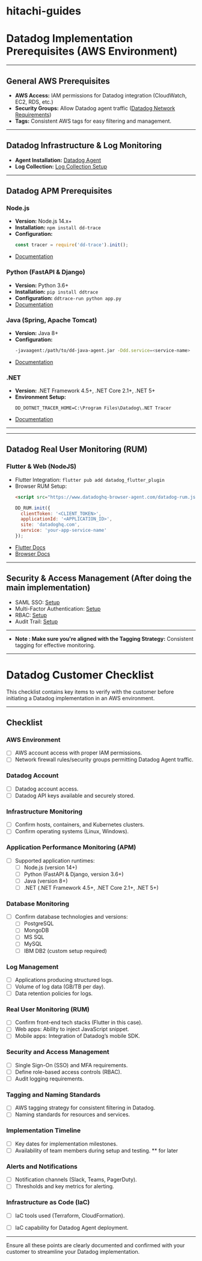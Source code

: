# hitachi-guides

# Datadog Implementation Prerequisites (AWS Environment)


---

## General AWS Prerequisites
- **AWS Access:** IAM permissions for Datadog integration (CloudWatch, EC2, RDS, etc.)
- **Security Groups:** Allow Datadog agent traffic ([Datadog Network Requirements](https://docs.datadoghq.com/agent/network/))
- **Tags:** Consistent AWS tags for easy filtering and management.

---

## Datadog Infrastructure & Log Monitoring
- **Agent Installation:** [Datadog Agent](https://docs.datadoghq.com/agent/)
- **Log Collection:** [Log Collection Setup](https://docs.datadoghq.com/logs/log_collection/)

---

##  Datadog APM Prerequisites

### Node.js
- **Version:** Node.js 14.x+
- **Installation:** `npm install dd-trace`
- **Configuration:**
  ```javascript
  const tracer = require('dd-trace').init();
  ```
- [Documentation](https://docs.datadoghq.com/tracing/setup_overview/setup/nodejs/)

### Python (FastAPI & Django)
- **Version:** Python 3.6+
- **Installation:** `pip install ddtrace`
- **Configuration:** `ddtrace-run python app.py`
- [Documentation](https://docs.datadoghq.com/tracing/setup_overview/setup/python/)

### Java (Spring, Apache Tomcat)
- **Version:** Java 8+
- **Configuration:**
  ```bash
  -javaagent:/path/to/dd-java-agent.jar -Ddd.service=<service-name>
  ```
- [Documentation](https://docs.datadoghq.com/tracing/setup_overview/setup/java/)

### .NET
- **Version:** .NET Framework 4.5+, .NET Core 2.1+, .NET 5+
- **Environment Setup:**
  ```
  DD_DOTNET_TRACER_HOME=C:\Program Files\Datadog\.NET Tracer
  ```
- [Documentation](https://docs.datadoghq.com/tracing/setup_overview/setup/dotnet/)

---


---

##  Datadog Real User Monitoring (RUM)

### Flutter & Web (NodeJS)
- Flutter Integration: `flutter pub add datadog_flutter_plugin`
- Browser RUM Setup:
  ```html
  <script src="https://www.datadoghq-browser-agent.com/datadog-rum.js"></script>
  ```
  ```javascript
  DD_RUM.init({
    clientToken: '<CLIENT_TOKEN>',
    applicationId: '<APPLICATION_ID>',
    site: 'datadoghq.com',
    service: 'your-app-service-name'
  });
  ```
- [Flutter Docs](https://docs.datadoghq.com/real_user_monitoring/flutter/)
- [Browser Docs](https://docs.datadoghq.com/real_user_monitoring/browser/)

---

##  Security & Access Management (After doing the main implementation)
- SAML SSO: [Setup](https://docs.datadoghq.com/account_management/saml/)
- Multi-Factor Authentication: [Setup](https://docs.datadoghq.com/account_management/mfa/)
- RBAC: [Setup](https://docs.datadoghq.com/account_management/rbac/)
- Audit Trail: [Setup](https://docs.datadoghq.com/monitors/audit_trail/)

---

- **Note : Make sure you're aligned with the Tagging Strategy:** Consistent tagging for effective monitoring.

---

# Datadog Customer Checklist

This checklist contains key items to verify with the customer before initiating a Datadog implementation in an AWS environment.

---

##  Checklist

###  AWS Environment
- [ ] AWS account access with proper IAM permissions.
- [ ] Network firewall rules/security groups permitting Datadog Agent traffic.

### Datadog Account
- [ ] Datadog account access.
- [ ] Datadog API keys available and securely stored.

### Infrastructure Monitoring
- [ ] Confirm hosts, containers, and Kubernetes clusters.
- [ ] Confirm operating systems (Linux, Windows).

###  Application Performance Monitoring (APM)
- [ ] Supported application runtimes:
  - [ ] Node.js (version 14+)
  - [ ] Python (FastAPI & Django, version 3.6+)
  - [ ] Java (version 8+)
  - [ ] .NET (.NET Framework 4.5+, .NET Core 2.1+, .NET 5+)

###  Database Monitoring
- [ ] Confirm database technologies and versions:
  - [ ] PostgreSQL
  - [ ] MongoDB
  - [ ] MS SQL
  - [ ] MySQL
  - [ ] IBM DB2 (custom setup required)

### Log Management
- [ ] Applications producing structured logs.
- [ ] Volume of log data (GB/TB per day).
- [ ] Data retention policies for logs.

###  Real User Monitoring (RUM)
- [ ] Confirm front-end tech stacks (Flutter in this case).
- [ ] Web apps: Ability to inject JavaScript snippet.
- [ ] Mobile apps: Integration of Datadog’s mobile SDK.

###  Security and Access Management
- [ ] Single Sign-On (SSO) and MFA requirements.
- [ ] Define role-based access controls (RBAC).
- [ ] Audit logging requirements.

###  Tagging and Naming Standards
- [ ] AWS tagging strategy for consistent filtering in Datadog.
- [ ] Naming standards for resources and services.

###  Implementation Timeline
- [ ] Key dates for implementation milestones.
- [ ] Availability of team members during setup and testing.
** for later

###  Alerts and Notifications
- [ ] Notification channels (Slack, Teams, PagerDuty).
- [ ] Thresholds and key metrics for alerting.

###  Infrastructure as Code (IaC)
- [ ] IaC tools used (Terraform, CloudFormation).
- [ ] IaC capability for Datadog Agent deployment.


---

Ensure all these points are clearly documented and confirmed with your customer to streamline your Datadog implementation.

